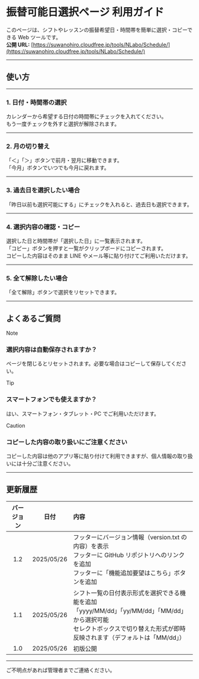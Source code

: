# 振替可能日選択ページ 利用ガイド

このページは、シフトやレッスンの振替希望日・時間帯を簡単に選択・コピーできる Web ツールです。  
**公開 URL:** [https://suwanohiro.cloudfree.jp/tools/NLabo/Schedule/](https://suwanohiro.cloudfree.jp/tools/NLabo/Schedule/)

---

## 使い方

---

### 1. 日付・時間帯の選択

カレンダーから希望する日付の時間帯にチェックを入れてください。  
もう一度チェックを外すと選択が解除されます。

---

### 2. 月の切り替え

「＜」「＞」ボタンで前月・翌月に移動できます。  
「今月」ボタンでいつでも今月に戻れます。

---

### 3. 過去日を選択したい場合

「昨日以前も選択可能にする」にチェックを入れると、過去日も選択できます。

---

### 4. 選択内容の確認・コピー

選択した日と時間帯が「選択した日」に一覧表示されます。  
「コピー」ボタンを押すと一覧がクリップボードにコピーされます。  
コピーした内容はそのまま LINE やメール等に貼り付けてご利用いただけます。

---

### 5. 全て解除したい場合

「全て解除」ボタンで選択をリセットできます。

---

## よくあるご質問

> [!NOTE]
>
> ### **選択内容は自動保存されますか？**
>
> ページを閉じるとリセットされます。必要な場合はコピーして保存してください。

> [!TIP]
>
> ### **スマートフォンでも使えますか？**
>
> はい、スマートフォン・タブレット・PC でご利用いただけます。

> [!CAUTION]
>
> ### **コピーした内容の取り扱いにご注意ください**
>
> コピーした内容は他のアプリ等に貼り付けて利用できますが、個人情報の取り扱いには十分ご注意ください。

---

## 更新履歴

| バージョン |    日付    | 内容                                                                                                                                                                             |
| :--------: | :--------: | :------------------------------------------------------------------------------------------------------------------------------------------------------------------------------- |
|    1.2     | 2025/05/26 | フッターにバージョン情報（version.txt の内容）を表示<br>フッターに GitHub リポジトリへのリンクを追加<br>フッターに「機能追加要望はこちら」ボタンを追加                           |
|    1.1     | 2025/05/26 | シフト一覧の日付表示形式を選択できる機能を追加<br>「yyyy/MM/dd」「yy/MM/dd」「MM/dd」から選択可能<br>セレクトボックスで切り替えた形式が即時反映されます（デフォルトは「MM/dd」） |
|    1.0     | 2025/05/26 | 初版公開                                                                                                                                                                         |

---

ご不明点があれば管理者までご連絡ください。
